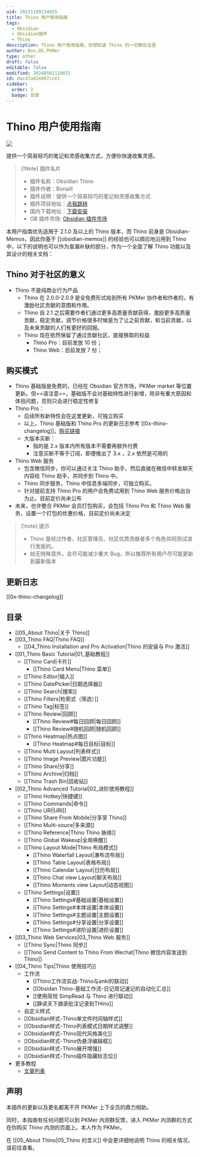 ```yaml
---
uid: 20231109234455
title: Thino 用户使用指南
tags:
  - Obsidian
  - Obsidian插件
  - Thino
description: Thino 用户使用指南，你想知道 Thino 的一切都在这里
author: Bon,OS,PKMer
type: other
draft: false
editable: false
modified: 20240501110031
id: dacd7a42e067cce1
sidebar:
  order: 2
  badge: 目录
---
```


# Thino 用户使用指南

![](https://cdn.pkmer.cn/images/202403070920979.png!pkmer)

提供一个简易轻巧的笔记和灵感收集方式，方便你快速收集灵感。

> [!Note] 插件名片
>
> - 插件名称：Obsidian Thino
> - 插件作者：Bonaill
> - 插件说明：提供一个简易轻巧的笔记和灵感收集方式
> - 插件项目地址：[点我跳转](https://github.com/Quorafind/Obsidian-Thino)
> - 国内下载地址：[下载安装](https://pkmer.cn/products/plugin/pluginMarket/?obsidian-memos)
> - OB 插件市场: [Obsidian 插件市场](https://obsidian.md/plugins?id=obsidian-memos)

本用户指南优先适用于 2.1.0 及以上的 Thino 版本，而 Thino 前身是 Obsidian-Memos，因此你基于 [[obsidian-memos]] 的经验也可以顺应地沿用到 Thino 中，以下的说明也可以作为查漏补缺的部分，作为一个全面了解 Thino 功能以及其设计的相关文档：

## Thino 对于社区的意义

- Thino 不是纯商业行为产品
	- Thino 在 2.0.0-2.0.9 是全免费形式给到所有 PKMer 协作者和作者的，有激励社区贡献的意图和作用。
	- Thino 自 2.1 之后需要作者们通过更多高质量贡献获得，激励更多高质量贡献，稳定贡献，调节价格很多时候是为了让之前贡献，和当前贡献，以及未来贡献的人们有更好的回报。
	- Thino 现在依然保留了通过贡献社区，直接换取的权益
		- Thino Pro：目前发放 10 份；
		- Thino Web：目前发放 7 份；

## 购买模式

- Thino 基础版是免费的，已经在 Obsidian 官方市场，PKMer market 等位置更新。但==请注意==，基础版不会对基础特性进行新增，除非有重大原因和体验问题，否则只会进行稳定性修复
- Thino Pro：
	- 后续所有新特性会在这里更新，可独立购买
	- 以上，Thino 基础版和 Thino Pro 的更新日志参考 [[0x-thino-changelog]]，[购买链接](https://pkmer.cn/products/thino/#price)
	- 大版本买断：
		- 指的是 2.x 版本内所有版本不需要再额外付费
		- 注意买断不等于订阅，即便推出了 3.x ，2.x 依然是可用的
- Thino Web 服务
	- 包含微信同步，你可以通过关注 Thino 助手，然后直接在微信中转发聊天内容给 Thino 助手，并同步到 Thino 中。
	- Thino 同步服务，Thino 中信息多端同步，可独立购买。
	- 针对提前支持 Thino Pro 的用户会免费试用到 Thino Web 服务价格出台为止。目前定价尚未公布
- 未来，也许整合 PKMer 会员打包购买，会包括 Thino Pro 和 Thino Web 服务，设置一个打包的优惠价格，目前定价尚未决定

> [!note] 提示
>
> - Thino 是经过作者、社区管理员、社区优质贡献者多个角色共同测试进行发版的。
> - 如无特殊意外，会尽可能减少重大 Bug，所以推荐所有用户尽可能更新到最新版本

## 更新日志

[[0x-thino-changelog]]

## 目录

- [[05_About Thino|关于 Thino]]
- [[03_Thino FAQ|Thino FAQ]]
    - [[04_Thino Installation and Pro Activation|Thino 的安装与 Pro 激活]]
- [[01_Thino Basic Tutorial|01_基础教程]]
    - [[Thino Card|卡片]]
        - [[Thino Card Menu|Thino 菜单]]
    - [[Thino Editor|输入]]
    - [[Thino DatePicker|日期选择器]]
    - [[Thino Search|搜索]]
    - [[Thino Filters|检索式（筛选）]]
    - [[Thino Tag|标签]]
    - [[Thino Review|回顾]]
        - [[Thino Review#每日回顾|每日回顾]]
        - [[Thino Review#随机回顾|随机回顾]]
    - [[Thino Heatmap|热点图]]
        - [[Thino Heatmap#每日目标|目标]]
    - [[Thino Multi Layout|列表样式]]
    - [[Thino Image Preview|图片功能]]
    - [[Thino Share|分享]]
    - [[Thino Archive|归档]]
    - [[Thino Trash Bin|回收站]]
- [[02_Thino Advanced Tutorial|02_进阶使用教程]]
    - [[Thino Hotkey|快捷键]]
    - [[Thino Commands|命令]]
    - [[Thino URI|URI]]
    - [[Thino Share From Mobile|分享至 Thino]]
    - [[Thino Multi-souce|多来源]]
    - [[Thino Reference|Thino Thino 脉络]]
    - [[Thino Global Wakeup|全局唤醒]]
    - [[Thino Layout Mode|Thino 布局模式]]
	    - [[Thino Waterfall Layout|瀑布流布局]]
	    - [[Thino Table Layout|表格布局]]
	    - [[Thino Calendar Layout|日历布局]]
	    - [[Thino Chat view Layout|聊天布局]]
	    - [[Thino Moments view Layout|动态视图]]
    - [[Thino Settings|设置]]
        - [[Thino Settings#基础设置|基础设置]]
        - [[Thino Settings#本体设置|本体设置]]
        - [[Thino Settings#主题设置|主题设置]]
        - [[Thino Settings#分享设置|分享设置]]
        - [[Thino Settings#进阶设置|进阶设置]]
- [[03_Thino Web Services|03_Thino Web 服务]]
    - [[Thino Sync|Thino 同步]]
    - [[Thino Send Content to Thino From Wechat|Thino 微信内容发送到Thino]]
- [[04_Thino Tips|Thino 使用技巧]]
	- 工作流
		- [[Thino工作流实战-Thino与anki的联动]]
	    - [[Obsidan Thino-基础工作流-日记周记速记的自动化汇总]]
	    - [[使用简悦 SimpRead 与 Thino 进行联动]]
	    - [[静读天下摘录批注记录到THino]]
	- 自定义样式
    - [[Obsidian样式-Thino单文件时间轴样式]]
    - [[Obsidian样式-Thino列表模式日期样式调整]]
    - [[Obsidian样式-Thino现代风格美化]]
    - [[Obsidian样式-Thino伪悬浮编辑框]]
    - [[Obsidian样式-Thino展开增强]]
    - [[Obsidian样式-Thino插件隐藏标志位]]
- 更多教程
	- [文章列表](https://pkmer.cn/tags/thino/)

## 声明

本插件的更新以及更名都离不开 PKMer 上下全员的鼎力相助。

同时，本指南有任何问题可以到 PKMer 内测群反馈，进入 PKMer 内测群的方式在你购买 Thino 内测的页面上。本人作为 PKMer。

在 [[05_About Thino|05_Thino 的含义]] 中会更详细地说明 Thino 的相关情况，请前往查看。
